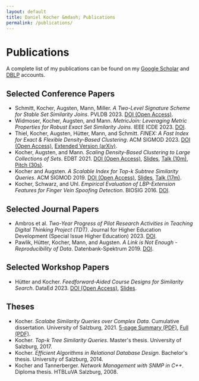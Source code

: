 ```yaml
---
layout: default
title: Daniel Kocher &mdash; Publications
permalink: /publications/
---
```


# Publications

A complete list of my publications can be found on my [Google Scholar](https://scholar.google.at/citations?user=hg7CxUcAAAAJ&hl=en&oi=ao) and [DBLP](https://dblp.uni-trier.de/pid/190/0084.html) accounts.

## Selected Conference Papers

- Schmitt, Kocher, Augsten, Mann, Miller. _A Two-Level Signature Scheme for Stable Set Similarity Joins_. PVLDB 2023. [DOI (Open Access)](https://doi.org/10.14778/3611479.3611480).
- Widmoser, Kocher, Augsten, and Mann. _MetricJoin: Leveraging Metric Properties for Robust Exact Set Similarity Joins_. IEEE ICDE 2023. [DOI](https://doi.org/10.1109/ICDE55515.2023.00085).
- Thiel, Kocher, Augsten, Hütter, Mann, and Schmitt. _FINEX: A Fast Index for Exact & Flexible Density-Based Clustering_. ACM SIGMOD 2023. [DOI (Open Access)](https://dx.doi.org/10.1145/3588925), [Extended Version (arXiv)](https://dx.doi.org/10.48550/arXiv.2304.04817).
- Kocher, Augsten, and Mann. _Scaling Density-Based Clustering to Large Collections of Sets_. EDBT 2021. [DOI (Open Access)](https://dx.doi.org/10.5441/002/edbt.2021.11), [Slides](slides/edbt-2021/spread-slides.pdf), [Talk (10m)](https://www.youtube.com/embed/6TfwPa9Gmxc?autoplay=1), [Pitch (30s)](https://www.youtube.com/embed/IJHjQAIHR0Y?autoplay=1).
- Kocher and Augsten. _A Scalable Index for Top-<em>k</em> Subtree Similarity Queries_. ACM SIGMOD 2019. [DOI (Open Access)](https://dx.doi.org/10.1145/3299869.3319892), [Slides](slides/sigmod-2019/slimcone-slides.pdf), [Talk (17m)](https://doi.org/10.5446/42990).
- Kocher, Schwarz, and Uhl. _Empirical Evaluation of LBP-Extension Features for Finger Vein Spoofing Detection_. BIOSIG 2016. [DOI](https://dx.doi.org/10.1109/BIOSIG.2016.7736921).

## Selected Journal Papers

- Ambros et al. _Two-Year Progress of Pilot Research Activities in Teaching Digital Thinking Project (TDT)_. Journal for Higher Education Development (Special Issue Higher Education) 2023. [DOI](https://doi.org/10.3217/zfhe-SH-HL/07).
- Pawlik, H&uuml;tter, Kocher, Mann, and Augsten. _A Link is Not Enough - Reproducibility of Data_. Datenbank-Spektrum 2019. [DOI](https://dx.doi.org/10.1007/s13222-019-00317-8).

## Selected Workshop Papers

- Hütter and Kocher. _Feedforward-Aided Course Designs for Similarity Search_. DataEd 2023. [DOI (Open Access)](https://dx.doi.org/10.1145/3596673.3596974), [Slides](slides/dataed-2023/feedforward-aided-simsearch-slides.pdf).

## Theses

- Kocher. _Scalabe Similarity Queries over Complex Data_. Cumulative dissertation. University of Salzburg, 2021. [5-page Summary (PDF)](phd-thesis/thesis-5p-summary.pdf), [Full (PDF)](phd-thesis/thesis.pdf).
- Kocher. _Top-k Tree Similarity Queries_. Master's thesis. University of Salzburg, 2017.
- Kocher. _Efficient Algorithms in Relational Database Design_. Bachelor's thesis. University of Salzburg, 2014.
- Kocher and Tannerberger. _Network Management with SNMP in C++_. Diploma thesis. HTBLuVA Salzburg, 2008.

